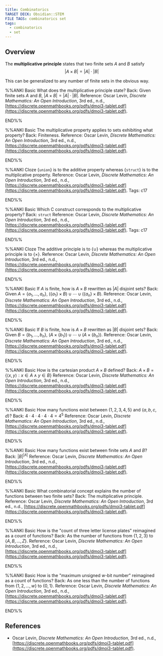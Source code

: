 ```yaml
---
title: Combinatorics
TARGET DECK: Obsidian::STEM
FILE TAGS: combinatorics set
tags:
  - combinatorics
  - set
---
```


## Overview

The **multiplicative principle** states that two finite sets $A$ and $B$ satisfy $$|A \times B| = |A| \cdot |B|$$

This can be generalized to any number of finite sets in the obvious way.

%%ANKI
Basic
What does the multiplicative principle state?
Back: Given finite sets $A$ and $B$, $|A \times B| = |A| \cdot |B|$.
Reference: Oscar Levin, *Discrete Mathematics: An Open Introduction*, 3rd ed., n.d., [https://discrete.openmathbooks.org/pdfs/dmoi3-tablet.pdf](https://discrete.openmathbooks.org/pdfs/dmoi3-tablet.pdf).
<!--ID: 1708217738469-->
END%%

%%ANKI
Basic
The multiplicative property applies to sets exhibiting what property?
Back: Finiteness.
Reference: Oscar Levin, *Discrete Mathematics: An Open Introduction*, 3rd ed., n.d., [https://discrete.openmathbooks.org/pdfs/dmoi3-tablet.pdf](https://discrete.openmathbooks.org/pdfs/dmoi3-tablet.pdf).
<!--ID: 1708217738477-->
END%%

%%ANKI
Cloze
{`union`} is to the additive property whereas {`struct`} is to the multiplicative property.
Reference: Oscar Levin, *Discrete Mathematics: An Open Introduction*, 3rd ed., n.d., [https://discrete.openmathbooks.org/pdfs/dmoi3-tablet.pdf](https://discrete.openmathbooks.org/pdfs/dmoi3-tablet.pdf).
Tags: c17
<!--ID: 1708221293483-->
END%%

%%ANKI
Basic
Which C construct corresponds to the multiplicative property?
Back: `struct`
Reference: Oscar Levin, *Discrete Mathematics: An Open Introduction*, 3rd ed., n.d., [https://discrete.openmathbooks.org/pdfs/dmoi3-tablet.pdf](https://discrete.openmathbooks.org/pdfs/dmoi3-tablet.pdf).
Tags: c17
<!--ID: 1708221293489-->
END%%

%%ANKI
Cloze
The additive principle is to {$\cup$} whereas the multiplicative principle is to {$\times$}.
Reference: Oscar Levin, *Discrete Mathematics: An Open Introduction*, 3rd ed., n.d., [https://discrete.openmathbooks.org/pdfs/dmoi3-tablet.pdf](https://discrete.openmathbooks.org/pdfs/dmoi3-tablet.pdf).
<!--ID: 1708217738480-->
END%%

%%ANKI
Basic
If $A$ is finite, how is $A \times B$ rewritten as $|A|$ disjoint sets?
Back: Given $A = \{a_1, \ldots, a_n\}$, $(\{a_1\} \times B) \cup \cdots \cup (\{a_n\} \times B)$.
Reference: Oscar Levin, *Discrete Mathematics: An Open Introduction*, 3rd ed., n.d., [https://discrete.openmathbooks.org/pdfs/dmoi3-tablet.pdf](https://discrete.openmathbooks.org/pdfs/dmoi3-tablet.pdf).
<!--ID: 1708217738483-->
END%%

%%ANKI
Basic
If $B$ is finite, how is $A \times B$ rewritten as $|B|$ disjoint sets?
Back: Given $B = \{b_1, \ldots, b_n\}$, $(A \times \{b_1\}) \cup \cdots \cup (A \times \{b_n\})$.
Reference: Oscar Levin, *Discrete Mathematics: An Open Introduction*, 3rd ed., n.d., [https://discrete.openmathbooks.org/pdfs/dmoi3-tablet.pdf](https://discrete.openmathbooks.org/pdfs/dmoi3-tablet.pdf).
<!--ID: 1708217738487-->
END%%

%%ANKI
Basic
How is the cartesian product $A \times B$ defined?
Back: $A \times B = \{\langle x, y \rangle : x \in A \land y \in B\}$
Reference: Oscar Levin, *Discrete Mathematics: An Open Introduction*, 3rd ed., n.d., [https://discrete.openmathbooks.org/pdfs/dmoi3-tablet.pdf](https://discrete.openmathbooks.org/pdfs/dmoi3-tablet.pdf).
<!--ID: 1708217738494-->
END%%

%%ANKI
Basic
How many functions exist between $\{1, 2, 3, 4, 5\}$ and $\{a, b, c, d\}$?
Back: $4 \cdot 4 \cdot 4 \cdot 4 \cdot 4 = 4^5$
Reference: Oscar Levin, *Discrete Mathematics: An Open Introduction*, 3rd ed., n.d., [https://discrete.openmathbooks.org/pdfs/dmoi3-tablet.pdf](https://discrete.openmathbooks.org/pdfs/dmoi3-tablet.pdf).
<!--ID: 1708221293492-->
END%%

%%ANKI
Basic
How many functions exist between finite sets $A$ and $B$?
Back: $|B|^{|A|}$
Reference: Oscar Levin, *Discrete Mathematics: An Open Introduction*, 3rd ed., n.d., [https://discrete.openmathbooks.org/pdfs/dmoi3-tablet.pdf](https://discrete.openmathbooks.org/pdfs/dmoi3-tablet.pdf).
<!--ID: 1708221293496-->
END%%

%%ANKI
Basic
What combinatorial concept explains the number of functions between two finite sets?
Back: The multiplicative principle.
Reference: Oscar Levin, *Discrete Mathematics: An Open Introduction*, 3rd ed., n.d., [https://discrete.openmathbooks.org/pdfs/dmoi3-tablet.pdf](https://discrete.openmathbooks.org/pdfs/dmoi3-tablet.pdf).
<!--ID: 1708351482412-->
END%%

%%ANKI
Basic
How is the "count of three letter license plates" reimagined as a count of functions?
Back: As the number of functions from $\{1, 2, 3\}$ to $\{A, B, \ldots, Z\}$.
Reference: Oscar Levin, *Discrete Mathematics: An Open Introduction*, 3rd ed., n.d., [https://discrete.openmathbooks.org/pdfs/dmoi3-tablet.pdf](https://discrete.openmathbooks.org/pdfs/dmoi3-tablet.pdf).
<!--ID: 1708221293499-->
END%%

%%ANKI
Basic
How is the "maximum unsigned $w$-bit number" reimagined as a count of functions?
Back: As one less than the number of functions from $\{1, 2, \ldots, w\}$ to $\{0, 1\}$.
Reference: Oscar Levin, *Discrete Mathematics: An Open Introduction*, 3rd ed., n.d., [https://discrete.openmathbooks.org/pdfs/dmoi3-tablet.pdf](https://discrete.openmathbooks.org/pdfs/dmoi3-tablet.pdf).
<!--ID: 1708221293502-->
END%%

## References

* Oscar Levin, *Discrete Mathematics: An Open Introduction*, 3rd ed., n.d., [https://discrete.openmathbooks.org/pdfs/dmoi3-tablet.pdf](https://discrete.openmathbooks.org/pdfs/dmoi3-tablet.pdf).